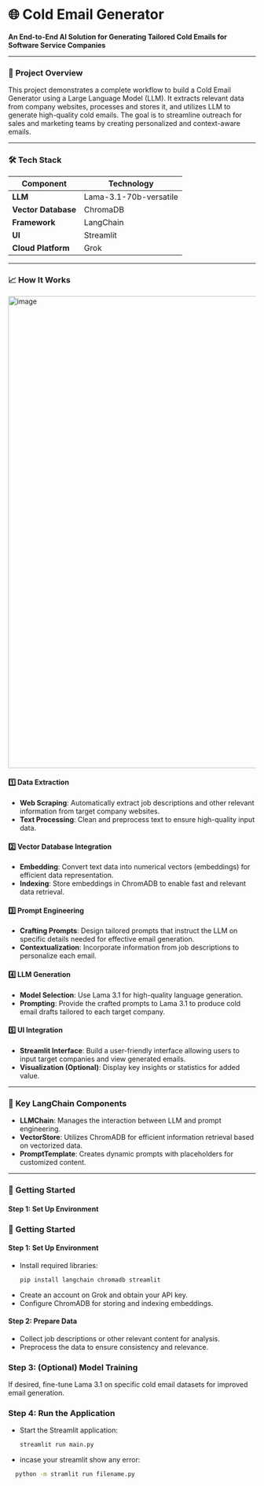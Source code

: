 # 🌐 **Cold Email Generator**

**An End-to-End AI Solution for Generating Tailored Cold Emails for Software Service Companies**

---

### 🚀 **Project Overview**
This project demonstrates a complete workflow to build a Cold Email Generator using a Large Language Model (LLM). It extracts relevant data from company websites, processes and stores it, and utilizes LLM to generate high-quality cold emails. The goal is to streamline outreach for sales and marketing teams by creating personalized and context-aware emails.

---

### 🛠️ **Tech Stack**

| **Component**    | **Technology**     |
|------------------|--------------------|
| **LLM**          | Lama-3.1-70b-versatile|           |
| **Vector Database** | ChromaDB         |
| **Framework**    | LangChain          |
| **UI**           | Streamlit          |
| **Cloud Platform** | Grok             |

---

### 📈 **How It Works**
<img width="960" alt="image" src="https://github.com/user-attachments/assets/4f6edfcd-cfc8-4d31-a389-ff8b82143463">


#### 1️⃣ **Data Extraction**
- **Web Scraping**: Automatically extract job descriptions and other relevant information from target company websites.
- **Text Processing**: Clean and preprocess text to ensure high-quality input data.

#### 2️⃣ **Vector Database Integration**
- **Embedding**: Convert text data into numerical vectors (embeddings) for efficient data representation.
- **Indexing**: Store embeddings in ChromADB to enable fast and relevant data retrieval.

#### 3️⃣ **Prompt Engineering**
- **Crafting Prompts**: Design tailored prompts that instruct the LLM on specific details needed for effective email generation.
- **Contextualization**: Incorporate information from job descriptions to personalize each email.

#### 4️⃣ **LLM Generation**
- **Model Selection**: Use Lama 3.1 for high-quality language generation.
- **Prompting**: Provide the crafted prompts to Lama 3.1 to produce cold email drafts tailored to each target company.

#### 5️⃣ **UI Integration**
- **Streamlit Interface**: Build a user-friendly interface allowing users to input target companies and view generated emails.
- **Visualization (Optional)**: Display key insights or statistics for added value.

---

### 🧩 **Key LangChain Components**

- **LLMChain**: Manages the interaction between LLM and prompt engineering.
- **VectorStore**: Utilizes ChromADB for efficient information retrieval based on vectorized data.
- **PromptTemplate**: Creates dynamic prompts with placeholders for customized content.

---

### 📖 **Getting Started**

#### Step 1: Set Up Environment
### 📖 **Getting Started**

#### Step 1: Set Up Environment
- Install required libraries:
  ```bash
  pip install langchain chromadb streamlit
- Create an account on Grok and obtain your API key.
- Configure ChromADB for storing and indexing embeddings.
#### Step 2: Prepare Data
- Collect job descriptions or other relevant content for analysis.
- Preprocess the data to ensure consistency and relevance.
### Step 3: (Optional) Model Training
If desired, fine-tune Lama 3.1 on specific cold email datasets for improved email generation.
### Step 4: Run the Application
- Start the Streamlit application:
  ```bash
  streamlit run main.py
- incase your streamlit show any error:
```bash
  python -m stramlit run filename.py
